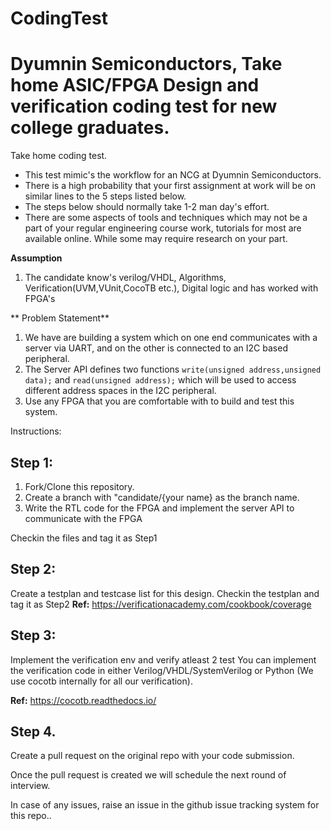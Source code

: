# CodingTest

# Dyumnin Semiconductors, Take home ASIC/FPGA Design and verification coding test for new college graduates.

Take home coding test.

* This test mimic's the workflow for an NCG at Dyumnin Semiconductors.
* There is a high probability that your first assignment at work will be on similar lines to the 5 steps listed below.
* The steps below should normally take 1-2 man day's effort. 
* There are some aspects of tools and techniques which may not be a part of your regular engineering course work, tutorials for most are available online. While some may require research on your part.

**Assumption** 
1. The candidate know's verilog/VHDL, Algorithms, Verification(UVM,VUnit,CocoTB etc.), Digital logic and has worked with FPGA's

** Problem Statement**

1. We have are building a system which on one end communicates with a server via UART, and on the other is connected to an I2C based peripheral.
2. The Server API defines two functions `write(unsigned address,unsigned data);` and `read(unsigned address);` which will be used to access different address spaces in the I2C peripheral.
3. Use any FPGA that you are comfortable with to build and test this system.


Instructions:
## Step 1:
1. Fork/Clone this repository.
2. Create a branch with "candidate/{your name} as the branch name.
3. Write the RTL code for the FPGA and implement the server API to communicate with the FPGA

Checkin the files and tag it as Step1

## Step 2:
Create a testplan and testcase list for this design.
Checkin the testplan and tag it as Step2
**Ref:** https://verificationacademy.com/cookbook/coverage 

## Step 3:

Implement the verification env and verify atleast 2 test
You can implement the verification code in either Verilog/VHDL/SystemVerilog or Python (We use cocotb internally for all our verification).

**Ref:** https://cocotb.readthedocs.io/

## Step 4.

Create a pull request on the original repo with your code submission.

Once the pull request is created we will schedule the next round of interview.


In case of any issues, raise an issue in the github issue tracking system for this repo..
